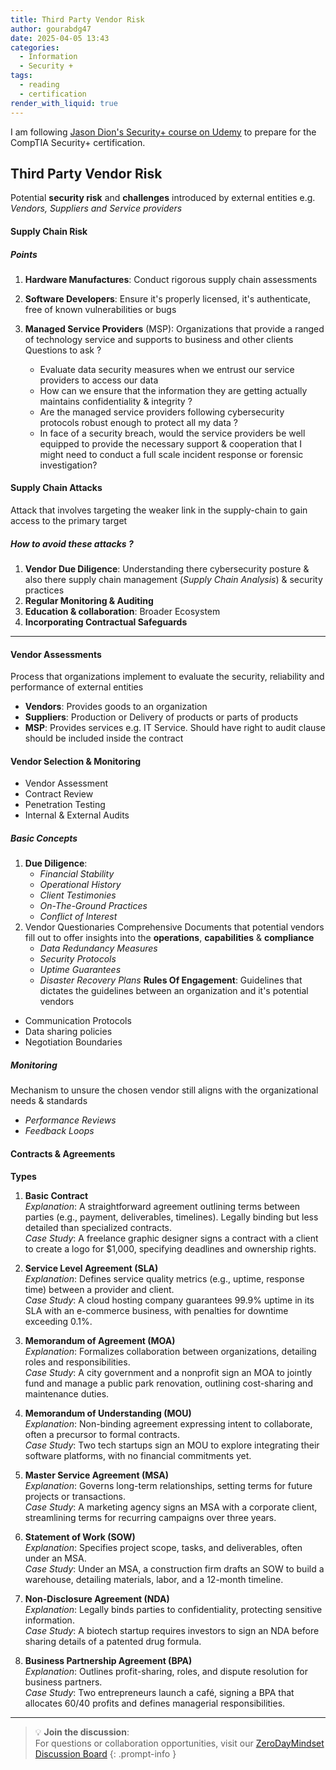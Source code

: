 ```yaml
---
title: Third Party Vendor Risk
author: gourabdg47
date: 2025-04-05 13:43
categories:
  - Information
  - Security +
tags:
  - reading
  - certification
render_with_liquid: true
---
```

I am following [Jason Dion's Security+ course on Udemy](https://www.udemy.com/course/securityplus/learn/lecture/40324620#overview) to prepare for the CompTIA Security+ certification.

## Third Party Vendor Risk
Potential **security risk** and **challenges** introduced by external entities e.g. *Vendors, Suppliers and Service providers*

#### Supply Chain Risk
##### Points
1. **Hardware Manufactures**: Conduct rigorous supply chain assessments
2. **Software Developers**: Ensure it's properly licensed, it's authenticate, free of known vulnerabilities or bugs  
3. **Managed Service Providers** (MSP): Organizations that provide a ranged of technology service and supports to business and other clients 
	Questions to ask ?
	
	- Evaluate data security measures when we entrust our service providers to access our data
	- How can we ensure that the information they are getting actually maintains confidentiality & integrity ?
	- Are the managed service providers following cybersecurity protocols robust enough to protect all my data ?
	- In face of a security breach, would the service providers be well equipped to provide the necessary support & cooperation that I might need to conduct a full scale incident response or forensic investigation?  
	 
#### Supply Chain Attacks
Attack that involves targeting the weaker link in the supply-chain to gain access to the primary target
##### How to avoid these attacks ?
1. **Vendor Due Diligence**: Understanding there cybersecurity posture & also there supply chain management (_Supply Chain Analysis_) & security practices 
2. **Regular Monitoring & Auditing**
3. **Education & collaboration**: Broader Ecosystem
4. **Incorporating Contractual Safeguards** 

---
#### Vendor Assessments
Process that organizations implement to evaluate the security, reliability and performance of external entities
- **Vendors**: Provides goods to an organization
- **Suppliers**: Production or Delivery of products or parts of products
- **MSP**: Provides services e.g. IT Service. Should have right to audit clause should be included inside the contract

#### Vendor Selection & Monitoring
- Vendor Assessment
- Contract Review
- Penetration Testing 
- Internal & External Audits
##### Basic Concepts 
1. **Due Diligence**: 
	- *Financial Stability*
	- *Operational History*
	- *Client Testimonies*
	- *On-The-Ground Practices* 
	- *Conflict of Interest*
2. Vendor Questionaries
	Comprehensive Documents that potential vendors fill out to offer insights into the **operations**, **capabilities** & **compliance**
	- *Data Redundancy Measures* 
	- *Security Protocols* 
	- *Uptime Guarantees* 
	- *Disaster Recovery Plans*
**Rules Of Engagement**: Guidelines that dictates the guidelines between an organization and it's potential vendors 
- Communication Protocols 
- Data sharing policies
- Negotiation Boundaries 
##### Monitoring 
Mechanism to unsure the chosen vendor still aligns with the organizational needs & standards 
- *Performance Reviews*
- *Feedback Loops*
#### Contracts & Agreements
**Types**
1. **Basic Contract**  
	_Explanation_: A straightforward agreement outlining terms between parties (e.g., payment, deliverables, timelines). Legally binding but less detailed than specialized contracts.  
	_Case Study_: A freelance graphic designer signs a contract with a client to create a logo for $1,000, specifying deadlines and ownership rights.

2. **Service Level Agreement (SLA)**  
	_Explanation_: Defines service quality metrics (e.g., uptime, response time) between a provider and client.  
	_Case Study_: A cloud hosting company guarantees 99.9% uptime in its SLA with an e-commerce business, with penalties for downtime exceeding 0.1%.

3. **Memorandum of Agreement (MOA)**  
	_Explanation_: Formalizes collaboration between organizations, detailing roles and responsibilities.  
	_Case Study_: A city government and a nonprofit sign an MOA to jointly fund and manage a public park renovation, outlining cost-sharing and maintenance duties.

4. **Memorandum of Understanding (MOU)**  
	_Explanation_: Non-binding agreement expressing intent to collaborate, often a precursor to formal contracts.  
	_Case Study_: Two tech startups sign an MOU to explore integrating their software platforms, with no financial commitments yet.

5. **Master Service Agreement (MSA)**  
	_Explanation_: Governs long-term relationships, setting terms for future projects or transactions.  
	_Case Study_: A marketing agency signs an MSA with a corporate client, streamlining terms for recurring campaigns over three years.

6. **Statement of Work (SOW)**  
	_Explanation_: Specifies project scope, tasks, and deliverables, often under an MSA.  
	_Case Study_: Under an MSA, a construction firm drafts an SOW to build a warehouse, detailing materials, labor, and a 12-month timeline.

7. **Non-Disclosure Agreement (NDA)**  
	_Explanation_: Legally binds parties to confidentiality, protecting sensitive information.  
	_Case Study_: A biotech startup requires investors to sign an NDA before sharing details of a patented drug formula.

8. **Business Partnership Agreement (BPA)**  
	_Explanation_: Outlines profit-sharing, roles, and dispute resolution for business partners.  
	_Case Study_: Two entrepreneurs launch a café, signing a BPA that allocates 60/40 profits and defines managerial responsibilities.

---

> 💡 **Join the discussion**:  
> For questions or collaboration opportunities, visit our [ZeroDayMindset Discussion Board](https://github.com/orgs/X3N0-G0D/discussions)
{: .prompt-info }